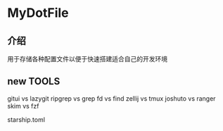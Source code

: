 # MyDotFile

## 介绍

用于存储各种配置文件以便于快速搭建适合自己的开发环境



## new TOOLS

gitui   vs lazygit
ripgrep vs grep
fd      vs find
zellij  vs tmux
joshuto vs ranger
skim    vs fzf

starship.toml
